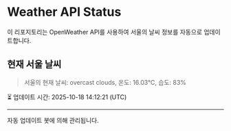 
# Weather API Status

이 리포지토리는 OpenWeather API를 사용하여 서울의 날씨 정보를 자동으로 업데이트합니다.

## 현재 서울 날씨
> 서울의 현재 날씨: overcast clouds, 온도: 16.03°C, 습도: 83%

⏳ 업데이트 시간: 2025-10-18 14:12:21 (UTC)

---
자동 업데이트 봇에 의해 관리됩니다.
